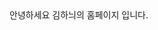 
<html>
    <head>
        <title>김하늬의 홈페이지</title>
    </head>
    <body>
        안녕하세요 김하늬의 홈페이지 입니다.
    </body>
</html>
